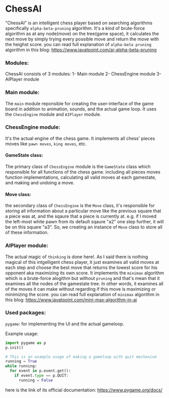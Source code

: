 # ChessAI
"ChessAI" is an intelligent chess player based on searching algorithms specifically `alpha-beta-pruning` algorithm. It's a kind of brute-force algorithm as at any node(move) on the tree(game space), it calculates the next move by simply trying every possible move and return the move with the heighst score.
you can read full explanation of `alpha-beta pruning` algorithm in this blog:
https://www.javatpoint.com/ai-alpha-beta-pruning

### Modules:
ChessAI consists of 3 modules:
1- Main module
2- ChessEngine module
3- AIPlayer module

### Main module:
The `main` module reponsible for creating the user-interface of the game board in addition to animation, sounds, and the actual game loop. It uses the `ChessEngine` module and `AIPlayer` module.

### ChessEngine module:
It's the actual engine of the chess game. It implements all chess' pieces moves like `pawn moves`, `king moves`, etc.
#### GameState class:
The primary class of `ChessEngine` module is the `GameState` class which responsible for all functions of the chess game. including all pieces moves function implementations, calculating all valid moves at each gamestate, and making and undoing a move.
#### Move class:
the secondary class of `ChessEngine` is the `Move` class, it's responsible for storing all information about a particular move like the previous square that a piece was at, and the sqaure that a piece is currently at. e.g. if I moved the left-most white pawn from its default sqaure "a2" one step further, it will be on this square "a3". So, we creating an instance of `Move` class to store all of these information.

### AIPlayer module:
The actual magic of `thinking` is done here!. As I said there is nothing magical of this intgelligent chess player, it just examines all valid moves at each step and choose the best move that returns the lowest score for his opponent aka maximizing its own score. It implements the `minimax` algorithm which is a brute-force alogithm but without ``pruning`` and that's mean that it examines all the nodes of the gamestate tree. In other words, it examines all of the moves it can make without regarding if this move is maximizing or minimizing the score.
you can read full explanation of `minimax` algorithm in this blog:
https://www.javatpoint.com/mini-max-algorithm-in-ai

### Used packages:
`pygame`: for implementing the UI and the actual gameloop.

Example usage:
```python
import pygame as p
p.init()

# This is an example usage of making a gameloop with quit mechanism
running = True
while running:
  for event in p.event.get():
    if event.type == p.QUIT:
      running = False
```
here is the link of its official documentation:
https://www.pygame.org/docs/
